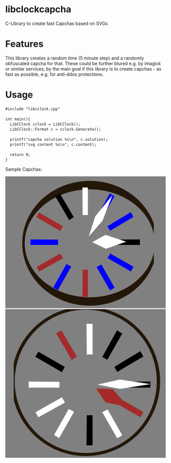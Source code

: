 # libclockcapcha
C-Library to create fast Capchas based on SVGs

# Features
This library creates a random time (5 minute step) and a randomly obfuscated capcha for that. These could be further blured e.g. by imagick or similar services, by the main goal if this library is to create capchas - as fast as possible, e.g. for anti-ddos protections.

# Usage
```
#include "libcclock.cpp"

int main(){
  LibCClock cclock = LibCClock();
  LibCClock::Format c = cclock.Generate();

  printf("capcha solution %s\n", c.solution);
  printf("svg content %s\n", c.content);

  return 0;
}
```

Sample Capchas:

![Capcha1](capcha1.png?raw=true "Capcha1")
![Capcha2](capcha2.png?raw=true "Capcha2")
